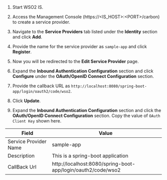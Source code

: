 1.	Start WSO2 IS.

2.	Access the Management Console (https://<IS_HOST\>:<PORT\>/carbon) to create a service provider.

3.	Navigate to the **Service Providers** tab listed under the **Identity** section and click **Add**.

4.	Provide the name for the service provider as `sample-app` and click **Register**. 

5.	Now you will be redirected to the **Edit Service Provider** page.

6.	Expand the  **Inbound Authentication Configuration** section and click **Configure** under the **OAuth/OpenID Connect Configuration** section.

7.	Provide the callback URL as `http://localhost:8080/spring-boot-app/login/oauth2/code/wso2`.

8.	Click **Update**.

9.	Expand the **Inbound Authentication 			Configuration** section and click the **OAuth/OpenID Connect Configuration** section. Copy the value of  `OAuth Client Key` shown here.

 
| Field                 | Value                                                                                                 | 
| --------------------- | -----------------------------                                                                         | 
| Service Provider Name | sample-app                                                                                            |
| Description           | This is a spring-boot application                                                                     | 
| CallBack Url          | http://localhost:8080/spring-boot-app/login/oauth2/code/wso2                                          |


